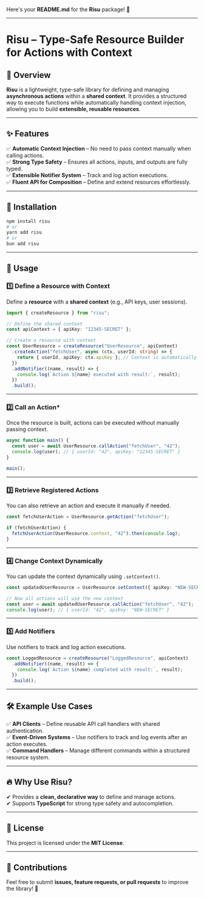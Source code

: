 Here's your **README.md** for the **Risu** package! 🚀

---

# **Risu** – Type-Safe Resource Builder for Actions with Context

## 📖 Overview

**Risu** is a lightweight, type-safe library for defining and managing **asynchronous actions** within a **shared context**. It provides a structured way to execute functions while automatically handling context injection, allowing you to build **extensible, reusable resources**.

---

## ✨ Features

✅ **Automatic Context Injection** – No need to pass context manually when calling actions.  
✅ **Strong Type Safety** – Ensures all actions, inputs, and outputs are fully typed.  
✅ **Extensible Notifier System** – Track and log action executions.  
✅ **Fluent API for Composition** – Define and extend resources effortlessly.

---

## 🚀 Installation

```sh
npm install risu
# or
yarn add risu
# or
bun add risu
```

---

## 🔧 **Usage**

### **1️⃣ Define a Resource with Context**

Define a **resource** with a **shared context** (e.g., API keys, user sessions).

```typescript
import { createResource } from "risu";

// Define the shared context
const apiContext = { apiKey: "12345-SECRET" };

// Create a resource with context
const UserResource = createResource("UserResource", apiContext)
  .createAction("fetchUser", async (ctx, userId: string) => {
    return { userId, apiKey: ctx.apiKey }; // Context is automatically injected!
  })
  .addNotifier((name, result) => {
    console.log(`Action ${name} executed with result:`, result);
  })
  .build();
```

---

### **2️⃣ Call an Action\***

Once the resource is built, actions can be executed without manually passing context.

```typescript
async function main() {
  const user = await UserResource.callAction("fetchUser", "42");
  console.log(user); // { userId: "42", apiKey: "12345-SECRET" }
}

main();
```

---

### **3️⃣ Retrieve Registered Actions**

You can also retrieve an action and execute it manually if needed.

```typescript
const fetchUserAction = UserResource.getAction("fetchUser");

if (fetchUserAction) {
  fetchUserAction(UserResource.context, "42").then(console.log);
}
```

---

### **4️⃣ Change Context Dynamically**

You can update the context dynamically using `.setContext()`.

```typescript
const updatedUserResource = UserResource.setContext({ apiKey: "NEW-SECRET" });

// Now all actions will use the new context
const user = await updatedUserResource.callAction("fetchUser", "42");
console.log(user); // { userId: "42", apiKey: "NEW-SECRET" }
```

---

### **5️⃣ Add Notifiers**

Use notifiers to track and log action executions.

```typescript
const LoggedResource = createResource("LoggedResource", apiContext)
  .addNotifier((name, result) => {
    console.log(`Action ${name} completed with result:`, result);
  })
  .build();
```

---

## 🛠 **Example Use Cases**

✅ **API Clients** – Define reusable API call handlers with shared authentication.  
✅ **Event-Driven Systems** – Use notifiers to track and log events after an action executes.  
✅ **Command Handlers** – Manage different commands within a structured resource system.

---

## 🔥 **Why Use Risu?**

✔ Provides a **clean, declarative way** to define and manage actions.  
✔ Supports **TypeScript** for strong type safety and autocompletion.

---

## 📝 **License**

This project is licensed under the **MIT License**.

---

## 🙌 **Contributions**

Feel free to submit **issues, feature requests, or pull requests** to improve the library! 🚀
